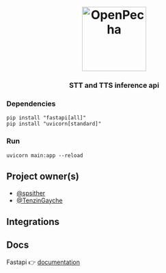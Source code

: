 
<h1 align="center">
  <br>
  <a href="https://openpecha.org"><img src="https://avatars.githubusercontent.com/u/82142807?s=400&u=19e108a15566f3a1449bafb03b8dd706a72aebcd&v=4" alt="OpenPecha" width="150"></a>
  <br>
</h1>

<!-- Replace with 1-sentence description about what this tool is or does.-->

<h3 align="center">STT and TTS inference api </h3>


### Dependencies

```
pip install "fastapi[all]"
pip install "uvicorn[standard]"

```
### Run 
```
uvicorn main:app --reload

```

## Project owner(s)


<!-- Link to the repo owners' github profiles -->

- [@spsither](https://github.com/spsither)
- [@TenzinGayche](https://github.com/TenzinGayche)


## Integrations

<!-- Add any intregrations here or delete `- []()` and write None-->


## Docs

<!-- Update the link to the docs -->

Fastapi 👉 [documentation](https://fastapi.tiangolo.com/)
